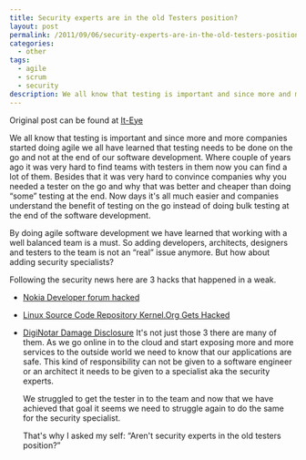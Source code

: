 ```yaml
---
title: Security experts are in the old Testers position?
layout: post
permalink: /2011/09/06/security-experts-are-in-the-old-testers-position/
categories:
  - other
tags:
  - agile
  - scrum
  - security
description: We all know that testing is important and since more and more companies started doing agile we all have learned that testing needs to be done on the go and not at the end of our software development. Where couple of years ago it was very hard to find teams with testers in them now you can find a lot of them.
---
```

Original post can be found at [It-Eye][1]

We all know that testing is important and since more and more companies started doing agile we all have learned that testing needs to be done on the go and not at the end of our software development. Where couple of years ago it was very hard to find teams with testers in them now you can find a lot of them. Besides that it was very hard to convince companies why you needed a tester on the go and why that was better and cheaper than doing “some” testing at the end. Now days it's all much easier and companies understand the benefit of testing on the go instead of doing bulk testing at the end of the software development.

By doing agile software development we have learned that working with a well balanced team is a must. So adding developers, architects, designers and testers to the team is not an “real” issue anymore. But how about adding security specialists?

Following the security news here are 3 hacks that happened in a weak. 

  * [Nokia Developer forum hacked][2]
  * [Linux Source Code Repository Kernel.Org Gets Hacked][3] 
  * [DigiNotar Damage Disclosure][4]
    It's not just those 3 there are many of them. As we go online in to the cloud and start exposing more and more services to the outside world we need to know that our applications are safe. This kind of responsibility can not be given to a software engineer or an architect it needs to be given to a specialist aka the security experts.
    
    We struggled to get the tester in to the team and now that we have achieved that goal it seems we need to struggle again to do the same for the security specialist. 
    
    That's why I asked my self: “Aren't security experts in the old testers position?”

 [1]: http://www.it-eye.nl/2011/09/05/security-experts-are-in-the-old-testers-position/
 [2]: http://www.ubergizmo.com/2011/08/nokia-developer-forum-hacked/
 [3]: http://www.securityweek.com/linux-source-code-repository-kernelorg-gets-hacked
 [4]: https://blog.torproject.org/blog/diginotar-damage-disclosure